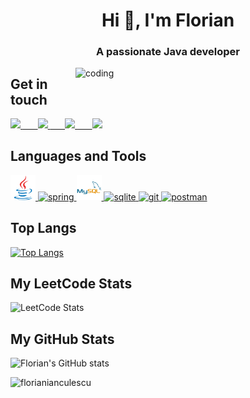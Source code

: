 <h1 align="center">Hi 👋, I'm Florian</h1>
<h3 align="center">A passionate Java developer</h3>

<img align="right" alt="coding" width="400" src="https://github.com/FlorianIanculescu/FlorianIanculescu/assets/46021975/48c1541d-996f-4778-b98c-cc663a0f08ea">

## Get in touch   

<a href = "mailto:florian.ianculescu@gmail.com">
  <img src="https://logodownload.org/wp-content/uploads/2018/03/gmail-logo-16.png" width="auto" height="50px">   </a>

<a target="_blank" href="https://www.linkedin.com/in/florian-ianculescu/">
 &nbsp;&nbsp;&nbsp;&nbsp;&nbsp; <img src="https://nepa.com/wp-content/uploads/2017/09/linkedin-logo.png" width="auto" height="50px"> </a>

<a target="_blank" href="https://github.com/FlorianIanculescu">
 &nbsp;&nbsp;&nbsp;&nbsp;&nbsp; <img src="https://1000logos.net/wp-content/uploads/2018/11/GitHub-logo.png" width="auto" height="50px">  </a>

 <a target="_blank" href="https://www.facebook.com/ianculescu.floriancristinel">
 &nbsp;&nbsp;&nbsp;&nbsp;&nbsp; <img src="https://www.facebook.com/images/fb_icon_325x325.png" width="auto" height="50px">  </a>
 
## Languages and Tools
<p align="left"> 
  <a href="https://www.java.com" target="_blank" rel="noreferrer"> <img src="https://raw.githubusercontent.com/devicons/devicon/master/icons/java/java-original.svg" alt="java" width="40" height="40"/> </a>
    <a href="https://spring.io/" target="_blank" rel="noreferrer"> <img src="https://www.vectorlogo.zone/logos/springio/springio-icon.svg" alt="spring" width="40" height="40"/> </a> 
  <a href="https://www.mysql.com/" target="_blank" rel="noreferrer"> <img src="https://raw.githubusercontent.com/devicons/devicon/master/icons/mysql/mysql-original-wordmark.svg" alt="mysql" width="40" height="40"/> </a>
    <a href="https://www.sqlite.org/" target="_blank" rel="noreferrer"> <img src="https://www.vectorlogo.zone/logos/sqlite/sqlite-icon.svg" alt="sqlite" width="40" height="40"/> </a>
    <a href="https://git-scm.com/" target="_blank" rel="noreferrer"> <img src="https://www.vectorlogo.zone/logos/git-scm/git-scm-icon.svg" alt="git" width="40" height="40"/> </a> 
  <a href="https://postman.com" target="_blank" rel="noreferrer"> <img src="https://www.vectorlogo.zone/logos/getpostman/getpostman-icon.svg" alt="postman" width="40" height="40"/> </a> 
</p>
  
## Top Langs
[![Top Langs](https://github-readme-stats.vercel.app/api/top-langs/?username=florianianculescu&theme=dark)](https://github.com/florianianculescu/github-readme-stats)

## My LeetCode Stats

![LeetCode Stats](https://leetcode.card.workers.dev/FlorianIanculescu?theme=dark&font=baloo&extension=null)

## My GitHub Stats  

![Florian's GitHub stats](https://github-readme-stats.vercel.app/api?username=florianianculescu&show_icons=true&theme=dark)


<p align="left"> <img src="https://komarev.com/ghpvc/?username=florianianculescu&label=Profile%20views&color=0e75b6&style=flat" alt="florianianculescu" /> </p>

